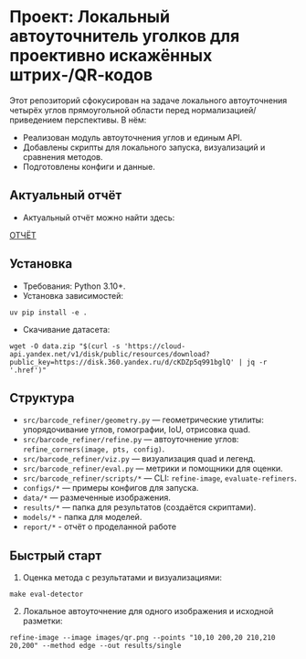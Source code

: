 # Проект: Локальный автоуточнитель уголков для проективно искажённых штрих‑/QR‑кодов

Этот репозиторий сфокусирован на задаче локального автоуточнения четырёх углов прямоугольной области перед нормализацией/приведением перспективы. В нём:

- Реализован модуль автоуточнения углов и единым API.
- Добавлены скрипты для локального запуска, визуализаций и сравнения методов.
- Подготовлены конфиги и данные.

## Актуальный отчёт
- Актуальный отчёт можно найти здесь:

[ОТЧЁТ](https://github.com/pichlex/mipt2025s-pichugin-a-d/report)

## Установка

- Требования: Python 3.10+.
- Установка зависимостей:

```
uv pip install -e .
```

- Скачивание датасета:
```
wget -O data.zip "$(curl -s 'https://cloud-api.yandex.net/v1/disk/public/resources/download?public_key=https://disk.360.yandex.ru/d/cKDZp5q991bglQ' | jq -r '.href')"

```

## Структура

- `src/barcode_refiner/geometry.py` — геометрические утилиты: упорядочивание углов, гомографии, IoU, отрисовка quad.
- `src/barcode_refiner/refine.py` — автоуточнение углов: `refine_corners(image, pts, config)`.
- `src/barcode_refiner/viz.py` — визуализация quad и легенд.
- `src/barcode_refiner/eval.py` — метрики и помощники для оценки.
- `src/barcode_refiner/scripts/*` — CLI: `refine-image`, `evaluate-refiners`.
- `configs/*` — примеры конфигов для запуска.
- `data/*` — размеченные изображения.
- `results/*` — папка для результатов (создаётся скриптами).
- `models/*` - папка для моделей.
- `report/*` - отчёт о проделанной работе

## Быстрый старт

1) Оценка метода с результатами и визуализациями:

```
make eval-detector
```

2) Локальное автоуточнение для одного изображения и исходной разметки:

```
refine-image --image images/qr.png --points "10,10 200,20 210,210 20,200" --method edge --out results/single
```
